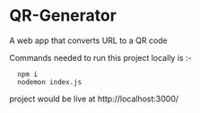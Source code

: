 # QR-Generator
A web app that converts URL to a QR code

Commands needed to run this project locally is :-

	  npm i
	  nodemon index.js
project would be live at http://localhost:3000/
